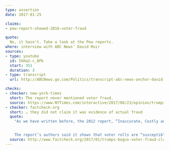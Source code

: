 ```yaml
---
type: assertion
date: 2017-01-25

claims:
- pew-report-showed-2016-voter-fraud

quote:
  No, it hasn't. Take a look at the Pew reports.
where: interview with ABC News' David Muir
sources:
- type: youtube
  id: SkHa2-c_8Pk
  start: 351
  duration: 3
- type: transcript
  url: http://ABCNews.go.com/Politics/transcript-abc-news-anchor-david-muir-interviews-president/story?id=45047602

checks:
- checker: new-york-times
  short: The report never mentioned voter fraud.
  source: https://www.NYTimes.com/interactive/2017/06/23/opinion/trumps-lies.html
- checker: factcheck-org
  short: … they did not claim it was evidence of actual fraud
  quote:
    "As we have written before, the 2012 report, “Inaccurate, Costly and Inefficient: Evidence That America’s Voter Registration System Needs an Upgrade,” found that “more than 1.8 million deceased individuals are listed as voters” and that “approximately 2.75 million people have registrations in more than one state.”


    The report’s authors said it shows that voter rolls are “susceptible to fraud,” though they did not claim it was evidence of actual fraud. (Indeed, the Guardian reported that senior White House adviser Stephen Bannon was registered in two states.) Rather, Pew said that it is evidence of the need to upgrade voter registration systems."
  source: http://www.factcheck.org/2017/01/trumps-bogus-voter-fraud-claims-revisited/
---
```

